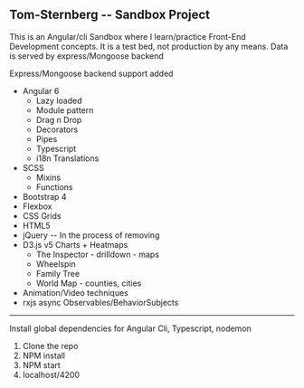 ## Tom-Sternberg -- Sandbox Project

This is an Angular/cli Sandbox where I learn/practice Front-End Development concepts.
It is a test bed, not production by any means. 
Data is served by express/Mongoose backend

Express/Mongoose  backend support added

+ Angular 6
  - Lazy loaded
  - Module pattern
  - Drag n Drop
  - Decorators
  - Pipes
  - Typescript
  - i18n Translations
+ SCSS
  - Mixins
  - Functions
+ Bootstrap 4  
+ Flexbox
+ CSS Grids  
+ HTML5 
+ jQuery -- In the process of removing
+ D3.js v5 Charts + Heatmaps
  - The Inspector - drilldown - maps
  - Wheelspin
  - Family Tree
  - World Map - counties, cities
+ Animation/Video techniques
+ rxjs async Observables/BehaviorSubjects

--------------------
Install global dependencies for Angular Cli, Typescript, nodemon
1. Clone the repo
2. NPM install
3. NPM start
4. localhost/4200


